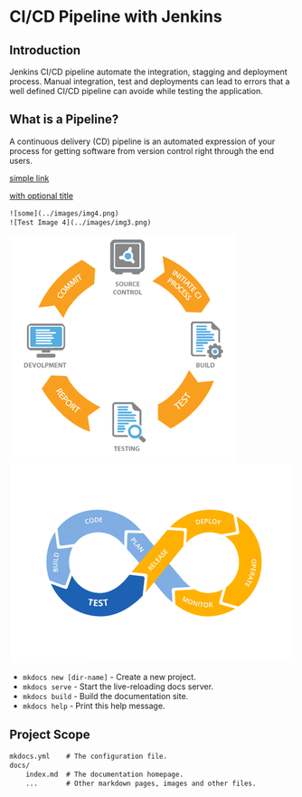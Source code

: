 # CI/CD Pipeline with Jenkins

## Introduction
Jenkins CI/CD pipeline automate the integration, stagging and deployment process.
Manual integration, test and deployments can lead to errors that a well defined CI/CD pipeline can avoide while testing the application.

## What is a Pipeline?
 A continuous delivery (CD) pipeline is an automated expression of your process for getting software from version control right through the end users.

[simple link](https://www.google.com )  

[with optional title](https://www.google.com "Google's Homepage")  

	![some](../images/img4.png)
	![Test Image 4](../images/img3.png)
![Image of Yaktocat](https://raw.githubusercontent.com/calltech/images/master/images/img1.png)
![Image of Yaktocat](https://raw.githubusercontent.com/calltech/images/master/images/img4.png)

* `mkdocs new [dir-name]` - Create a new project.
* `mkdocs serve` - Start the live-reloading docs server.
* `mkdocs build` - Build the documentation site.
* `mkdocs help` - Print this help message.



## Project Scope

    mkdocs.yml    # The configuration file.
    docs/
        index.md  # The documentation homepage.
        ...       # Other markdown pages, images and other files.
